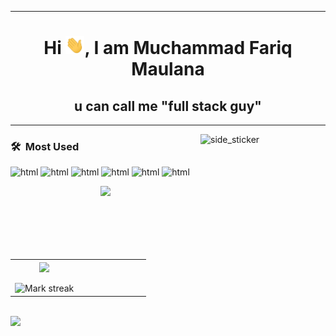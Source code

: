 
<hr>
<h1 align="center">Hi <img src="https://raw.githubusercontent.com/ABSphreak/ABSphreak/master/gifs/Hi.gif" width="30px">, I am Muchammad Fariq Maulana </h1>

<h2 align="center">u can call me "full stack guy"</h2>
<hr>


<img align="right" width=200px height=200px alt="side_sticker" src="https://media.giphy.com/media/TEnXkcsHrP4YedChhA/giphy.gif" />


### 🛠 &nbsp;Most Used
<div>
<img src="https://img.shields.io/badge/JavaScript-323330?style=for-the-badge&logo=javascript&logoColor=F7DF1E" alt="html"/>

<img src="https://img.shields.io/badge/PHP-777BB4?style=for-the-badge&logo=php&logoColor=white" alt="html"/>
<img src="https://img.shields.io/badge/Node.js-339933?style=for-the-badge&logo=nodedotjs&logoColor=white" alt="html"/>
<img src="https://img.shields.io/badge/Laravel-FF2D20?style=for-the-badge&logo=laravel&logoColor=white" alt="html"/>
<img src="https://img.shields.io/badge/MySQL-00000F?style=for-the-badge&logo=mysql&logoColor=white" alt="html"/>
<img src="https://img.shields.io/badge/Vue.js-35495E?style=for-the-badge&logo=vuedotjs&logoColor=4FC08D" alt="html"/>
</div>

<p  align="center">
<img src="https://user-images.githubusercontent.com/73097560/115834477-dbab4500-a447-11eb-908a-139a6edaec5c.gif">        
<br>  
<table border="0" align="center">
<tr border="0">
<td width="50%" align="center">
  <img  align="center"  src="https://github-readme-stats.vercel.app/api?username=fariqM&include_all_commits=true&theme=nightowl&show_icons=true&count_private=true&bg_color=45,0E0714,1F0B29,2A0E37,461459,751F92" />
  <br></br>
  <img  title="🔥 Get streak stats for your profile at git.io/streak-stats" alt="Mark streak" src="https://github-readme-streak-stats.herokuapp.com?user=fariqM&theme=midnight-purple&date_format=M%20j%5B%2C%20Y%5D&sideLabels=661CDD&fire=DD641A" />
  
  
</td>
<td width="50%" align="center">
<!--   <img  align="center"  src="https://github-readme-stats.vercel.app/api/top-langs/?username=fariqM&bg_color=90,0E0714,1F0B29,2A0E37,461459,751F92&theme=nightowl&langs_count=7"/> -->
<!--   <img  align="center"  src="https://github-readme-stats.vercel.app/api/top-langs/?username=anuraghazra&langs_count=8"/> -->
  
  </td>
</tr>
</table>

<br>

<img src="https://user-images.githubusercontent.com/73097560/115834477-dbab4500-a447-11eb-908a-139a6edaec5c.gif">
</p>  
                                                                                    
